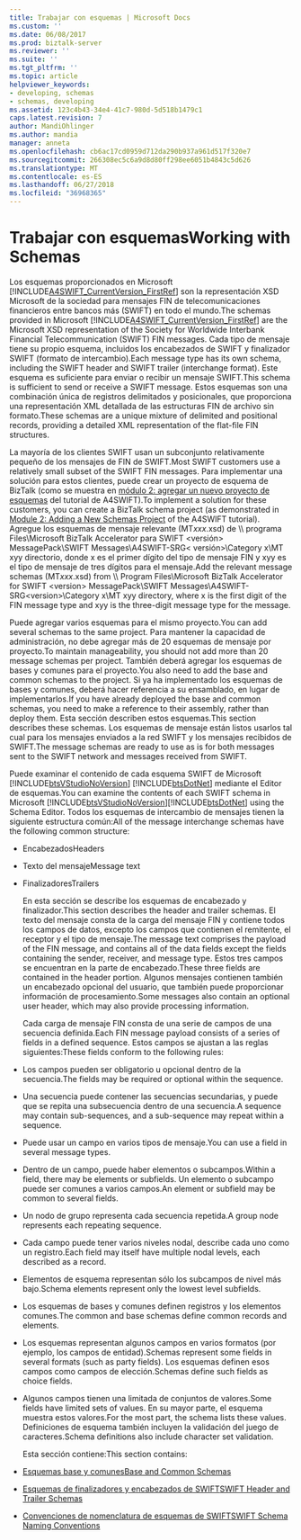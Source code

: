 ```yaml
---
title: Trabajar con esquemas | Microsoft Docs
ms.custom: ''
ms.date: 06/08/2017
ms.prod: biztalk-server
ms.reviewer: ''
ms.suite: ''
ms.tgt_pltfrm: ''
ms.topic: article
helpviewer_keywords:
- developing, schemas
- schemas, developing
ms.assetid: 123c4b43-34e4-41c7-980d-5d518b1479c1
caps.latest.revision: 7
author: MandiOhlinger
ms.author: mandia
manager: anneta
ms.openlocfilehash: cb6ac17cd0959d712da290b937a961d517f320e7
ms.sourcegitcommit: 266308ec5c6a9d8d80ff298ee6051b4843c5d626
ms.translationtype: MT
ms.contentlocale: es-ES
ms.lasthandoff: 06/27/2018
ms.locfileid: "36968365"
---
```

# <a name="working-with-schemas"></a><span data-ttu-id="ad2ed-102">Trabajar con esquemas</span><span class="sxs-lookup"><span data-stu-id="ad2ed-102">Working with Schemas</span></span>
<span data-ttu-id="ad2ed-103">Los esquemas proporcionados en Microsoft [!INCLUDE[A4SWIFT_CurrentVersion_FirstRef](../../includes/a4swift-currentversion-firstref-md.md)] son la representación XSD Microsoft de la sociedad para mensajes FIN de telecomunicaciones financieros entre bancos más (SWIFT) en todo el mundo.</span><span class="sxs-lookup"><span data-stu-id="ad2ed-103">The schemas provided in Microsoft [!INCLUDE[A4SWIFT_CurrentVersion_FirstRef](../../includes/a4swift-currentversion-firstref-md.md)] are the Microsoft XSD representation of the Society for Worldwide Interbank Financial Telecommunication (SWIFT) FIN messages.</span></span> <span data-ttu-id="ad2ed-104">Cada tipo de mensaje tiene su propio esquema, incluidos los encabezados de SWIFT y finalizador SWIFT (formato de intercambio).</span><span class="sxs-lookup"><span data-stu-id="ad2ed-104">Each message type has its own schema, including the SWIFT header and SWIFT trailer (interchange format).</span></span> <span data-ttu-id="ad2ed-105">Este esquema es suficiente para enviar o recibir un mensaje SWIFT.</span><span class="sxs-lookup"><span data-stu-id="ad2ed-105">This schema is sufficient to send or receive a SWIFT message.</span></span> <span data-ttu-id="ad2ed-106">Estos esquemas son una combinación única de registros delimitados y posicionales, que proporciona una representación XML detallada de las estructuras FIN de archivo sin formato.</span><span class="sxs-lookup"><span data-stu-id="ad2ed-106">These schemas are a unique mixture of delimited and positional records, providing a detailed XML representation of the flat-file FIN structures.</span></span>  

 <span data-ttu-id="ad2ed-107">La mayoría de los clientes SWIFT usan un subconjunto relativamente pequeño de los mensajes de FIN de SWIFT.</span><span class="sxs-lookup"><span data-stu-id="ad2ed-107">Most SWIFT customers use a relatively small subset of the SWIFT FIN messages.</span></span> <span data-ttu-id="ad2ed-108">Para implementar una solución para estos clientes, puede crear un proyecto de esquema de BizTalk (como se muestra en [módulo 2: agregar un nuevo proyecto de esquemas](../../adapters-and-accelerators/accelerator-swift/module-2-adding-a-new-schemas-project.md) del tutorial de A4SWIFT).</span><span class="sxs-lookup"><span data-stu-id="ad2ed-108">To implement a solution for these customers, you can create a BizTalk schema project (as demonstrated in [Module 2: Adding a New Schemas Project](../../adapters-and-accelerators/accelerator-swift/module-2-adding-a-new-schemas-project.md) of the A4SWIFT tutorial).</span></span> <span data-ttu-id="ad2ed-109">Agregue los esquemas de mensaje relevante (MT*xxx*.xsd) de \\\ programa Files\Microsoft BizTalk Accelerator para SWIFT \<versión\> MessagePack\SWIFT Messages\A4SWIFT-SRG\< versión\>\Category x\MT xyy directorio, donde x es el primer dígito del tipo de mensaje FIN y xyy es el tipo de mensaje de tres dígitos para el mensaje.</span><span class="sxs-lookup"><span data-stu-id="ad2ed-109">Add the relevant message schemas (MT*xxx*.xsd) from \\\ Program Files\Microsoft BizTalk Accelerator for SWIFT \<version\> MessagePack\SWIFT Messages\A4SWIFT-SRG\<version\>\Category x\MT xyy directory, where x is the first digit of the FIN message type and xyy is the three-digit message type for the message.</span></span>  

 <span data-ttu-id="ad2ed-110">Puede agregar varios esquemas para el mismo proyecto.</span><span class="sxs-lookup"><span data-stu-id="ad2ed-110">You can add several schemas to the same project.</span></span> <span data-ttu-id="ad2ed-111">Para mantener la capacidad de administración, no debe agregar más de 20 esquemas de mensaje por proyecto.</span><span class="sxs-lookup"><span data-stu-id="ad2ed-111">To maintain manageability, you should not add more than 20 message schemas per project.</span></span> <span data-ttu-id="ad2ed-112">También deberá agregar los esquemas de bases y comunes para el proyecto.</span><span class="sxs-lookup"><span data-stu-id="ad2ed-112">You also need to add the base and common schemas to the project.</span></span> <span data-ttu-id="ad2ed-113">Si ya ha implementado los esquemas de bases y comunes, deberá hacer referencia a su ensamblado, en lugar de implementarlos.</span><span class="sxs-lookup"><span data-stu-id="ad2ed-113">If you have already deployed the base and common schemas, you need to make a reference to their assembly, rather than deploy them.</span></span> <span data-ttu-id="ad2ed-114">Esta sección describen estos esquemas.</span><span class="sxs-lookup"><span data-stu-id="ad2ed-114">This section describes these schemas.</span></span> <span data-ttu-id="ad2ed-115">Los esquemas de mensaje están listos usarlos tal cual para los mensajes enviados a la red SWIFT y los mensajes recibidos de SWIFT.</span><span class="sxs-lookup"><span data-stu-id="ad2ed-115">The message schemas are ready to use as is for both messages sent to the SWIFT network and messages received from SWIFT.</span></span>  

 <span data-ttu-id="ad2ed-116">Puede examinar el contenido de cada esquema SWIFT de Microsoft [!INCLUDE[btsVStudioNoVersion](../../includes/btsvstudionoversion-md.md)] [!INCLUDE[btsDotNet](../../includes/btsdotnet-md.md)] mediante el Editor de esquemas.</span><span class="sxs-lookup"><span data-stu-id="ad2ed-116">You can examine the contents of each SWIFT schema in Microsoft [!INCLUDE[btsVStudioNoVersion](../../includes/btsvstudionoversion-md.md)][!INCLUDE[btsDotNet](../../includes/btsdotnet-md.md)] using the Schema Editor.</span></span> <span data-ttu-id="ad2ed-117">Todos los esquemas de intercambio de mensajes tienen la siguiente estructura común:</span><span class="sxs-lookup"><span data-stu-id="ad2ed-117">All of the message interchange schemas have the following common structure:</span></span>  

- <span data-ttu-id="ad2ed-118">Encabezados</span><span class="sxs-lookup"><span data-stu-id="ad2ed-118">Headers</span></span>  

- <span data-ttu-id="ad2ed-119">Texto del mensaje</span><span class="sxs-lookup"><span data-stu-id="ad2ed-119">Message text</span></span>  

- <span data-ttu-id="ad2ed-120">Finalizadores</span><span class="sxs-lookup"><span data-stu-id="ad2ed-120">Trailers</span></span>  

  <span data-ttu-id="ad2ed-121">En esta sección se describe los esquemas de encabezado y finalizador.</span><span class="sxs-lookup"><span data-stu-id="ad2ed-121">This section describes the header and trailer schemas.</span></span> <span data-ttu-id="ad2ed-122">El texto del mensaje consta de la carga del mensaje FIN y contiene todos los campos de datos, excepto los campos que contienen el remitente, el receptor y el tipo de mensaje.</span><span class="sxs-lookup"><span data-stu-id="ad2ed-122">The message text comprises the payload of the FIN message, and contains all of the data fields except the fields containing the sender, receiver, and message type.</span></span> <span data-ttu-id="ad2ed-123">Estos tres campos se encuentran en la parte de encabezado.</span><span class="sxs-lookup"><span data-stu-id="ad2ed-123">These three fields are contained in the header portion.</span></span> <span data-ttu-id="ad2ed-124">Algunos mensajes contienen también un encabezado opcional del usuario, que también puede proporcionar información de procesamiento.</span><span class="sxs-lookup"><span data-stu-id="ad2ed-124">Some messages also contain an optional user header, which may also provide processing information.</span></span>  

  <span data-ttu-id="ad2ed-125">Cada carga de mensaje FIN consta de una serie de campos de una secuencia definida.</span><span class="sxs-lookup"><span data-stu-id="ad2ed-125">Each FIN message payload consists of a series of fields in a defined sequence.</span></span> <span data-ttu-id="ad2ed-126">Estos campos se ajustan a las reglas siguientes:</span><span class="sxs-lookup"><span data-stu-id="ad2ed-126">These fields conform to the following rules:</span></span>  

- <span data-ttu-id="ad2ed-127">Los campos pueden ser obligatorio u opcional dentro de la secuencia.</span><span class="sxs-lookup"><span data-stu-id="ad2ed-127">The fields may be required or optional within the sequence.</span></span>  

- <span data-ttu-id="ad2ed-128">Una secuencia puede contener las secuencias secundarias, y puede que se repita una subsecuencia dentro de una secuencia.</span><span class="sxs-lookup"><span data-stu-id="ad2ed-128">A sequence may contain sub-sequences, and a sub-sequence may repeat within a sequence.</span></span>  

- <span data-ttu-id="ad2ed-129">Puede usar un campo en varios tipos de mensaje.</span><span class="sxs-lookup"><span data-stu-id="ad2ed-129">You can use a field in several message types.</span></span>  

- <span data-ttu-id="ad2ed-130">Dentro de un campo, puede haber elementos o subcampos.</span><span class="sxs-lookup"><span data-stu-id="ad2ed-130">Within a field, there may be elements or subfields.</span></span> <span data-ttu-id="ad2ed-131">Un elemento o subcampo puede ser comunes a varios campos.</span><span class="sxs-lookup"><span data-stu-id="ad2ed-131">An element or subfield may be common to several fields.</span></span>  

- <span data-ttu-id="ad2ed-132">Un nodo de grupo representa cada secuencia repetida.</span><span class="sxs-lookup"><span data-stu-id="ad2ed-132">A group node represents each repeating sequence.</span></span>  

- <span data-ttu-id="ad2ed-133">Cada campo puede tener varios niveles nodal, describe cada uno como un registro.</span><span class="sxs-lookup"><span data-stu-id="ad2ed-133">Each field may itself have multiple nodal levels, each described as a record.</span></span>  

- <span data-ttu-id="ad2ed-134">Elementos de esquema representan sólo los subcampos de nivel más bajo.</span><span class="sxs-lookup"><span data-stu-id="ad2ed-134">Schema elements represent only the lowest level subfields.</span></span>  

- <span data-ttu-id="ad2ed-135">Los esquemas de bases y comunes definen registros y los elementos comunes.</span><span class="sxs-lookup"><span data-stu-id="ad2ed-135">The common and base schemas define common records and elements.</span></span>  

- <span data-ttu-id="ad2ed-136">Los esquemas representan algunos campos en varios formatos (por ejemplo, los campos de entidad).</span><span class="sxs-lookup"><span data-stu-id="ad2ed-136">Schemas represent some fields in several formats (such as party fields).</span></span> <span data-ttu-id="ad2ed-137">Los esquemas definen esos campos como campos de elección.</span><span class="sxs-lookup"><span data-stu-id="ad2ed-137">Schemas define such fields as choice fields.</span></span>  

- <span data-ttu-id="ad2ed-138">Algunos campos tienen una limitada de conjuntos de valores.</span><span class="sxs-lookup"><span data-stu-id="ad2ed-138">Some fields have limited sets of values.</span></span> <span data-ttu-id="ad2ed-139">En su mayor parte, el esquema muestra estos valores.</span><span class="sxs-lookup"><span data-stu-id="ad2ed-139">For the most part, the schema lists these values.</span></span> <span data-ttu-id="ad2ed-140">Definiciones de esquema también incluyen la validación del juego de caracteres.</span><span class="sxs-lookup"><span data-stu-id="ad2ed-140">Schema definitions also include character set validation.</span></span>  

  <span data-ttu-id="ad2ed-141">Esta sección contiene:</span><span class="sxs-lookup"><span data-stu-id="ad2ed-141">This section contains:</span></span>  

- [<span data-ttu-id="ad2ed-142">Esquemas base y comunes</span><span class="sxs-lookup"><span data-stu-id="ad2ed-142">Base and Common Schemas</span></span>](../../adapters-and-accelerators/accelerator-swift/base-and-common-schemas.md)  

- [<span data-ttu-id="ad2ed-143">Esquemas de finalizadores y encabezados de SWIFT</span><span class="sxs-lookup"><span data-stu-id="ad2ed-143">SWIFT Header and Trailer Schemas</span></span>](../../adapters-and-accelerators/accelerator-swift/swift-header-and-trailer-schemas.md)  

- [<span data-ttu-id="ad2ed-144">Convenciones de nomenclatura de esquemas de SWIFT</span><span class="sxs-lookup"><span data-stu-id="ad2ed-144">SWIFT Schema Naming Conventions</span></span>](../../adapters-and-accelerators/accelerator-swift/swift-schema-naming-conventions.md)
